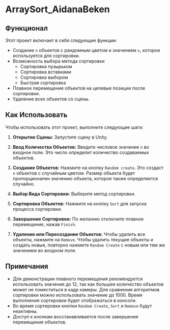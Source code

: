 # ArraySort_AidanaBeken

## Функционал

Этот проект включает в себя следующие функции:

- Создание `n` объектов с рандомным цветом и значением `x`, которое используется для сортировки.
- Возможность выбора метода сортировки
  - Сортировка пузырьком
  - Сортировка вставками
  - Сортировка выбором
  - Быстрая сортировка
- Плавное перемещение объектов на целевые позиции после сортировки.
- Удаление всех объектов со сцены.

## Как Использовать

Чтобы использовать этот проект, выполните следующие шаги:

1. **Открытие Сцены:**
   Запустите сцену в Unity.

2. **Ввод Количества Объектов:**
   Введите числовое значение `n` во входное поле. Это число определит количество создаваемых объектов.

3. **Создание Объектов:**
   Нажмите на кнопку `Random create`. Это создаст `n` объектов с случайным цветом. Размер объекта будет пропорционален значению объекта, которое также определяется случайно.

4. **Выбор Вида Сортировки:**
   Выберите метод сортировки.

5. **Сортировка Объектов:**
   Нажмите на кнопку `Sort` для запуска процесса сортировки.

6. **Завершение Сортировки:**
   По желанию отключите плавное перемещение, нажав `Finish`.

7. **Удаление или Пересоздание Объектов:**
   Чтобы удалить все объекты, нажмите на `Remove`. Чтобы удалить текущие объекты и создать новые, повторно нажмите `Random Create` с новым или тем же значением во входном поле.

## Примечания
- Для демонстрации плавного перемещения рекомендуется использовать значения до 12, так как большее количество объектов может не поместиться в кадр камеры. Для сравнения алгоритмов сортировки можно использовать значение до 1000. Время выполнения сортировки будет отображаться в консоли.
- Во время сортировки кнопки `Random Create`, `Sort` и `Remove` будут неактивны.
- Доступ к кнопкам восстанавливается после завершения перемещения объектов.
